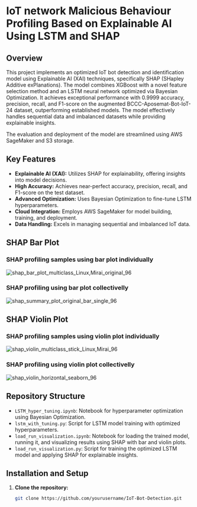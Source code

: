 # IoT network Malicious Behaviour Profiling Based on Explainable AI Using LSTM and SHAP

## Overview

This project implements an optimized IoT bot detection and identification model using Explainable AI (XAI) techniques, specifically SHAP (SHapley Additive exPlanations). The model combines XGBoost with a novel feature selection method and an LSTM neural network optimized via Bayesian Optimization. It achieves exceptional performance with 0.9999 accuracy, precision, recall, and F1-score on the augmented BCCC-Aposemat-Bot-IoT-24 dataset, outperforming established models. The model effectively handles sequential data and imbalanced datasets while providing explainable insights.

The evaluation and deployment of the model are streamlined using AWS SageMaker and S3 storage.

## Key Features

- **Explainable AI (XAI):** Utilizes SHAP for explainability, offering insights into model decisions.
- **High Accuracy:** Achieves near-perfect accuracy, precision, recall, and F1-score on the test dataset.
- **Advanced Optimization:** Uses Bayesian Optimization to fine-tune LSTM hyperparameters.
- **Cloud Integration:** Employs AWS SageMaker for model building, training, and deployment.
- **Data Handling:** Excels in managing sequential and imbalanced IoT data.

## SHAP Bar Plot
### SHAP profiling samples using bar plot individually 
![shap_bar_plot_multiclass_Linux,Mirai_original_96](https://github.com/user-attachments/assets/e44a35fc-14ad-4901-806b-214394866a9a)
### SHAP profiling using bar plot collectivelly
![shap_summary_plot_original_bar_single_96](https://github.com/user-attachments/assets/3420c0be-14cd-4767-a749-b53a69bd604e)


## SHAP Violin Plot
### SHAP profiling samples using violin plot individually 
![shap_violin_multiclass_stick_Linux,Mirai_96](https://github.com/user-attachments/assets/e34e1184-8f05-4e8a-ba7c-42ba086e4a28)

### SHAP profiling using violin plot collectivelly
![shap_violin_horizontal_seaborn_96](https://github.com/user-attachments/assets/286bea35-4092-4c70-9aa9-ff56dbc553ee)


## Repository Structure

- `LSTM_hyper_tuning.ipynb`: Notebook for hyperparameter optimization using Bayesian Optimization.
- `lstm_with_tuning.py`: Script for LSTM model training with optimized hyperparameters.
- `load_run_visualization.ipynb`: Notebook for loading the trained model, running it, and visualizing results using SHAP with bar and violin plots.
- `load_run_visualization.py`: Script for training the optimized LSTM model and applying SHAP for explainable insights.

## Installation and Setup

1. **Clone the repository:**

   ```bash
   git clone https://github.com/yourusername/IoT-Bot-Detection.git
 
